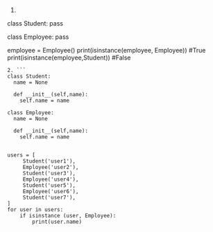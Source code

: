 1. ```
class Student:
  pass

class Employee:
  pass

employee = Employee()
print(isinstance(employee, Employee)) #True
print(isinstance(employee,Student)) #False
```
2. ```
class Student:
  name = None

  def __init__(self,name):
    self.name = name

class Employee:
  name = None

  def __init__(self,name):
    self.name = name


users = [
	 Student('user1'),
	 Employee('user2'),
	 Student('user3'),
	 Employee('user4'),
	 Student('user5'),
	 Employee('user6'),
	 Student('user7'),
]
for user in users:
    if isinstance (user, Employee):
        print(user.name)
```

